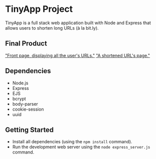 # TinyApp Project

TinyApp is a full stack web application built with Node and Express that allows users to shorten long URLs (à la bit.ly).

## Final Product

["Front page, displaying all the user's URLs."](https://raw.githubusercontent.com/tumiduong/tinyapp/master/docs/urls-page.png)
["A shortened URL's page."](https://raw.githubusercontent.com/tumiduong/tinyapp/master/docs/short-url-page.png)

## Dependencies

- Node.js
- Express
- EJS
- bcrypt
- body-parser
- cookie-session
- uuid

## Getting Started

- Install all dependencies (using the `npm install` command).
- Run the development web server using the `node express_server.js` command.
